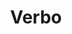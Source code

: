 ---
title: "Verbo"
description: "Domine Qualquer Idioma com IA: O Coach Moderno para Gramática e Pronúncia"
main:
  id: 3
  content: |
    Verbo é o coach de aprendizado de idiomas da próxima geração. Alimentado pela Gemini AI, ele foi construído para resolver as partes mais difíceis da fluência: a gramática precisa e a pronúncia natural. Com uma arquitetura moderna e multiplataforma, o Verbo oferece uma experiência personalizada e conversacional disponível para iOS, Android e Web, tornando a maestria do idioma verdadeiramente acessível.
  imgCard: "@/images/verbo_app_card.jpg"
  imgMain: "@/images/verbo_app_main.jpg"
  imgAlt: "Ilustração da interface de chat de idiomas Verbo AI"
tabs:
  - id: "tabs-with-card-item-1"
    dataTab: "#tabs-with-card-1"
    title: "Visão Geral"
  - id: "tabs-with-card-item-2"
    dataTab: "#tabs-with-card-2"
    title: "Recursos de Coaching"
  - id: "tabs-with-card-item-3"
    dataTab: "#tabs-with-card-3"
    title: "Tecnologia e Monetização"
longDescription:
  title: "De Erros de Partícula à Fluência Perfeita"
  subTitle: |
    Verbo não é apenas mais um aplicativo de vocabulário; é um parceiro inteligente focado em profundidade, não em quantidade. Nosso coach usa a Gemini Live API para conversação em tempo real, detectando instantaneamente erros em estruturas complexas como partículas coreanas e acentuação tônica japonesa. Seja digitando ou falando, Verbo fornece o feedback direcionado necessário para superar erros de iniciante e falar com confiança nativa.
  btnTitle: "Inicie Sua Sessão de Coaching Gratuita"
  btnURL: "/cadastro"
descriptionList:
  - title: "Domínio da Gramática em Contexto"
    subTitle: "Receba explicações instantâneas e detalhadas para cada erro, ajudando você a entender o 'porquê' da correção em vez de apenas memorizar a solução."
  - title: "Feedback de Pronúncia ao Vivo"
    subTitle: "Use o Modo de Voz Live opcional para praticar a fala. A IA analisa seu áudio e fornece dicas precisas sobre nuances fonéticas e entonação."
  - title: "Sistema de Revisão Adaptativo (Pro)"
    subTitle: "O Verbo gera automaticamente questionários direcionados com base em seus erros passados, garantindo que você nunca repita o mesmo erro gramatical."
specificationsLeft:
  - title: "Entrega Multiplataforma Completa"
    subTitle: "Construído com um código-base único (ex: Flutter) para uma experiência consistente e de alto desempenho em navegadores, iOS e Android."
  - title: "Autenticação Firebase"
    subTitle: "O cadastro e o login seguros garantem que todo o progresso, sequência de dias e histórico de aprendizado do usuário sejam salvos individualmente e de forma persistente."
  - title: "Foco Linguístico Especializado"
    subTitle: "Instruções de sistema especializadas para idiomas complexos como coreano (Hangul) e japonês (Kanji)."
  - title: "UI Moderna em Dark Mode"
    subTitle: "Interface limpa e livre de distrações com um tema escuro (Dark Mode) para manter o usuário focado na conversação."
specificationsRight:
  - title: "Modos de Comunicação Duplos"
    subTitle: "Alterne perfeitamente entre o chat de texto e o Modo de Voz Live (baixa latência) dentro da mesma interface."
  - title: "Recursos com Restrição de Assinatura"
    subTitle: "Os recursos principais (Explicações Gramaticais, Revisão Adaptativa) são reservados para assinantes Verbo Pro para garantir qualidade premium."
  - title: "Backend em Nuvem Escalável"
    subTitle: "Aproveitando o Firebase Cloud Firestore para sincronização de dados escalável e em tempo real em todos os dispositivos do usuário."
  - title: "Gerenciamento de Estado Global"
    subTitle: "Arquitetura robusta de gerenciamento de estado (Provider/Bloc/Context) garante autenticação precisa, roteamento confiável e troca instantânea de idioma."
blueprints:
  first: "@/images/verbo_app_main.jpg"
  second: "@/images/verbo_app_main.jpg"
---